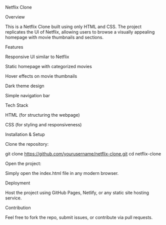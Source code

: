 Netflix Clone

Overview

This is a Netflix Clone built using only HTML and CSS. The project replicates the UI of Netflix, allowing users to browse a visually appealing homepage with movie thumbnails and sections.

Features

Responsive UI similar to Netflix

Static homepage with categorized movies

Hover effects on movie thumbnails

Dark theme design

Simple navigation bar

Tech Stack

HTML (for structuring the webpage)

CSS (for styling and responsiveness)

Installation & Setup

Clone the repository:

git clone https://github.com/yourusername/netflix-clone.git
cd netflix-clone

Open the project:

Simply open the index.html file in any modern browser.

Deployment

Host the project using GitHub Pages, Netlify, or any static site hosting service.

Contribution

Feel free to fork the repo, submit issues, or contribute via pull requests.
